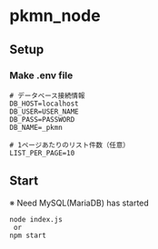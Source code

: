 # pkmn_node

## Setup
### Make .env file
```
# データベース接続情報
DB_HOST=localhost
DB_USER=USER_NAME
DB_PASS=PASSWORD
DB_NAME=_pkmn

# 1ページあたりのリスト件数（任意）
LIST_PER_PAGE=10
```

## Start
※ Need MySQL(MariaDB) has started
```
node index.js
 or
npm start
```
